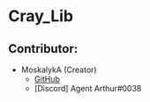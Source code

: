 # Cray_Lib

## Contributor:

* MoskalykA (Creator)
  * [GitHub](https://github.com/MoskalykA)
  * [Discord] Agent Arthur#0038